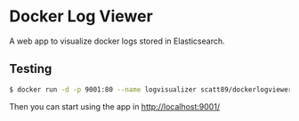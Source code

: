 # Docker Log Viewer

A web app to visualize docker logs stored in Elasticsearch.

## Testing

```sh
$ docker run -d -p 9001:80 --name logvisualizer scatt89/dockerlogviewer
```

Then you can start using the app in [http://localhost:9001/](http://localhost:9001/)
